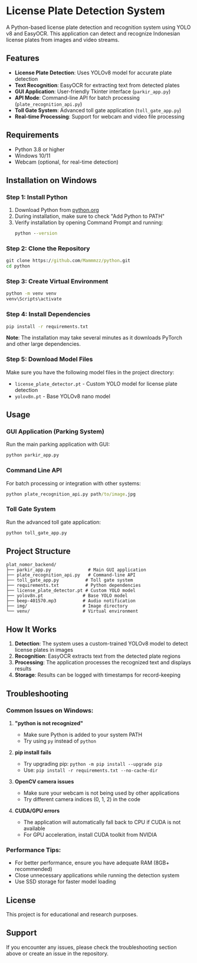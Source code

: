 # License Plate Detection System

A Python-based license plate detection and recognition system using YOLO v8 and EasyOCR. This application can detect and recognize Indonesian license plates from images and video streams.

## Features

- **License Plate Detection**: Uses YOLOv8 model for accurate plate detection
- **Text Recognition**: EasyOCR for extracting text from detected plates
- **GUI Application**: User-friendly Tkinter interface (`parkir_app.py`)
- **API Mode**: Command-line API for batch processing (`plate_recognition_api.py`)
- **Toll Gate System**: Advanced toll gate application (`toll_gate_app.py`)
- **Real-time Processing**: Support for webcam and video file processing

## Requirements

- Python 3.8 or higher
- Windows 10/11
- Webcam (optional, for real-time detection)

## Installation on Windows

### Step 1: Install Python
1. Download Python from [python.org](https://www.python.org/downloads/)
2. During installation, make sure to check "Add Python to PATH"
3. Verify installation by opening Command Prompt and running:
   ```cmd
   python --version
   ```

### Step 2: Clone the Repository
```cmd
git clone https://github.com/Mammmzz/python.git
cd python
```

### Step 3: Create Virtual Environment
```cmd
python -m venv venv
venv\Scripts\activate
```

### Step 4: Install Dependencies
```cmd
pip install -r requirements.txt
```

**Note**: The installation may take several minutes as it downloads PyTorch and other large dependencies.

### Step 5: Download Model Files
Make sure you have the following model files in the project directory:
- `license_plate_detector.pt` - Custom YOLO model for license plate detection
- `yolov8n.pt` - Base YOLOv8 nano model

## Usage

### GUI Application (Parking System)
Run the main parking application with GUI:
```cmd
python parkir_app.py
```

### Command Line API
For batch processing or integration with other systems:
```cmd
python plate_recognition_api.py path/to/image.jpg
```

### Toll Gate System
Run the advanced toll gate application:
```cmd
python toll_gate_app.py
```

## Project Structure

```
plat_nomor_backend/
├── parkir_app.py              # Main GUI application
├── plate_recognition_api.py   # Command-line API
├── toll_gate_app.py          # Toll gate system
├── requirements.txt          # Python dependencies
├── license_plate_detector.pt # Custom YOLO model
├── yolov8n.pt               # Base YOLO model
├── beep-401570.mp3          # Audio notification
├── img/                     # Image directory
└── venv/                    # Virtual environment
```

## How It Works

1. **Detection**: The system uses a custom-trained YOLOv8 model to detect license plates in images
2. **Recognition**: EasyOCR extracts text from the detected plate regions
3. **Processing**: The application processes the recognized text and displays results
4. **Storage**: Results can be logged with timestamps for record-keeping

## Troubleshooting

### Common Issues on Windows:

1. **"python is not recognized"**
   - Make sure Python is added to your system PATH
   - Try using `py` instead of `python`

2. **pip install fails**
   - Try upgrading pip: `python -m pip install --upgrade pip`
   - Use: `pip install -r requirements.txt --no-cache-dir`

3. **OpenCV camera issues**
   - Make sure your webcam is not being used by other applications
   - Try different camera indices (0, 1, 2) in the code

4. **CUDA/GPU errors**
   - The application will automatically fall back to CPU if CUDA is not available
   - For GPU acceleration, install CUDA toolkit from NVIDIA

### Performance Tips:
- For better performance, ensure you have adequate RAM (8GB+ recommended)
- Close unnecessary applications while running the detection system
- Use SSD storage for faster model loading

## License

This project is for educational and research purposes.

## Support

If you encounter any issues, please check the troubleshooting section above or create an issue in the repository.

